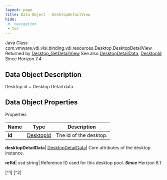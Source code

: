 ```yaml
---
layout: page
title: Data Object - DesktopDetailView
hide:
 #- navigation
 - toc
---
```






Java Class
    com.vmware.vdi.vlsi.binding.vdi.resources.Desktop.DesktopDetailView
Returned by
     [Desktop_GetDetailView](vdi.resources.Desktop.md#getDetailView)
See also
     [DesktopDetailData](vdi.resources.Desktop.DesktopDetailData.md), [DesktopId](vdi.entity.DesktopId.md)
Since 
    Horizon 7.4

## Data Object Description 

Desktop id + Desktop Detail data. 

## Data Object Properties

Properties

Name |  Type |  Description   
---|---|---  
**id**| [DesktopId](vdi.entity.DesktopId.md)|  The id of the desktop.   
  
**desktopDetailData**| [DesktopDetailData](vdi.resources.Desktop.DesktopDetailData.md)|  Core attributes of the desktop instance.   
  
**refId**|  xsd:string|  Reference ID used for this desktop pool.  **_Since_** Horizon 8.1  


[^1]
[^2]

  
  

  

